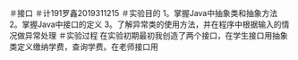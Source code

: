 ＃接口
＃计191罗鑫2019311215
＃实验目的
1。掌握Java中抽象类和抽象方法
2。掌握Java中接口的定义
3。了解异常类的使用方法，并在程序中根据输入的情况做异常处理
＃实验过程
在实验初期最初我创造了两个接口，在学生接口用抽象类定义缴纳学费，查询学费。在老师接口用
